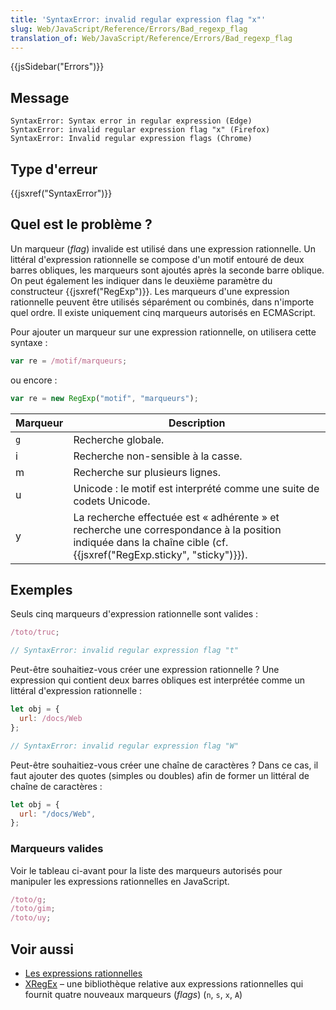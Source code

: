```yaml
---
title: 'SyntaxError: invalid regular expression flag "x"'
slug: Web/JavaScript/Reference/Errors/Bad_regexp_flag
translation_of: Web/JavaScript/Reference/Errors/Bad_regexp_flag
---
```


{{jsSidebar("Errors")}}

## Message

```
SyntaxError: Syntax error in regular expression (Edge)
SyntaxError: invalid regular expression flag "x" (Firefox)
SyntaxError: Invalid regular expression flags (Chrome)
```

## Type d'erreur

{{jsxref("SyntaxError")}}

## Quel est le problème ?

Un marqueur (_flag_) invalide est utilisé dans une expression rationnelle. Un littéral d'expression rationnelle se compose d'un motif entouré de deux barres obliques, les marqueurs sont ajoutés après la seconde barre oblique. On peut également les indiquer dans le deuxième paramètre du constructeur {{jsxref("RegExp")}}. Les marqueurs d'une expression rationnelle peuvent être utilisés séparément ou combinés, dans n'importe quel ordre. Il existe uniquement cinq marqueurs autorisés en ECMAScript.

Pour ajouter un marqueur sur une expression rationnelle, on utilisera cette syntaxe :

```js
var re = /motif/marqueurs;
```

ou encore :

```js
var re = new RegExp("motif", "marqueurs");
```

| Marqueur | Description                                                                                                                                                       |
| -------- | ----------------------------------------------------------------------------------------------------------------------------------------------------------------- |
| `g`      | Recherche globale.                                                                                                                                                |
| i        | Recherche non-sensible à la casse.                                                                                                                                |
| m        | Recherche sur plusieurs lignes.                                                                                                                                   |
| u        | Unicode : le motif est interprété comme une suite de codets Unicode.                                                                                              |
| y        | La recherche effectuée est « adhérente » et recherche une correspondance à la position indiquée dans la chaîne cible (cf. {{jsxref("RegExp.sticky", "sticky")}}). |

## Exemples

Seuls cinq marqueurs d'expression rationnelle sont valides :

```js example-bad
/toto/truc;

// SyntaxError: invalid regular expression flag "t"
```

Peut-être souhaitiez-vous créer une expression rationnelle ? Une expression qui contient deux barres obliques est interprétée comme un littéral d'expression rationnelle :

```js example-bad
let obj = {
  url: /docs/Web
};

// SyntaxError: invalid regular expression flag "W"
```

Peut-être souhaitiez-vous créer une chaîne de caractères ? Dans ce cas, il faut ajouter des quotes (simples ou doubles) afin de former un littéral de chaîne de caractères :

```js example-good
let obj = {
  url: "/docs/Web",
};
```

### Marqueurs valides

Voir le tableau ci-avant pour la liste des marqueurs autorisés pour manipuler les expressions rationnelles en JavaScript.

```js example-good
/toto/g;
/toto/gim;
/toto/uy;
```

## Voir aussi

- [Les expressions rationnelles](/fr/docs/Web/JavaScript/Guide/Expressions_régulières)
- [XRegEx](http://xregexp.com/flags/) – une bibliothèque relative aux expressions rationnelles qui fournit quatre nouveaux marqueurs (_flags_) (`n`, `s`, `x`, `A`)
